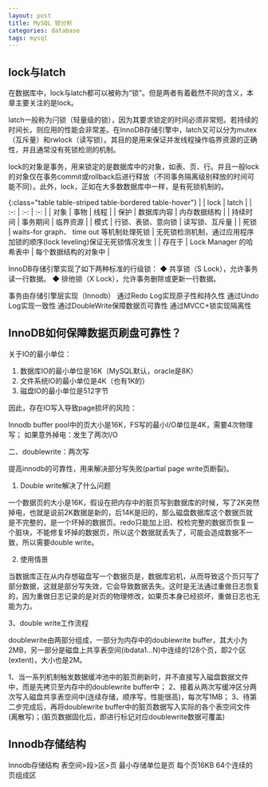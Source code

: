```yaml
---
layout: post
title: MySQL 锁分析
categories: database
tags: mysql
---
```


## lock与latch

在数据库中，lock与latch都可以被称为“锁”。但是两者有着截然不同的含义，本章主要关注的是lock。 

latch一般称为闩锁（轻量级的锁），因为其要求锁定的时间必须非常短。若持续的时间长，则应用的性能会非常差。在InnoDB存储引擎中，latch又可以分为mutex（互斥量）和rwlock（读写锁）。其目的是用来保证并发线程操作临界资源的正确性，并且通常没有死锁检测的机制。 

lock的对象是事务，用来锁定的是数据库中的对象，如表、页、行。并且一般lock的对象仅在事务commit或rollback后进行释放（不同事务隔离级别释放的时间可能不同）。此外，lock，正如在大多数数据库中一样，是有死锁机制的。

{:class="table table-striped table-bordered table-hover"}
| | lock | latch |
| :-: | :-: | :-: |
| 对象 | 事物 | 线程 |
| 保护 | 数据库内容 | 内存数据结构 |
| 持续时间 | 事务期间 | 临界资源 |
| 模式 | 行锁、表锁、意向锁 | 读写锁、互斥量 |
| 死锁 | waits-for graph、 time out 等机制处理死锁 | 无死锁检测机制，通过应用程序加锁的顺序(lock leveling)保证无死锁情况发生 |
| 存在于 | Lock Manager 的哈希表中 | 每个数据结构的对象中 |



InnoDB存储引擎实现了如下两种标准的行级锁： 
◆ 共享锁（S Lock），允许事务读一行数据。 
◆ 排他锁（X Lock），允许事务删除或更新一行数据。

事务由存储引擎层实现（Innodb）
通过Redo Log实现原子性和持久性
通过Undo Log实现一致性
通过DoubleWrite保障数据页可靠性
通过MVCC+锁实现隔离性

## InnoDB如何保障数据页刷盘可靠性？

关于IO的最小单位：

1. 数据库IO的最小单位是16K（MySQL默认，oracle是8K）
2. 文件系统IO的最小单位是4K（也有1K的）
3. 磁盘IO的最小单位是512字节

因此，存在IO写入导致page损坏的风险：

Innodb buffer pool中的页大小是16K，FS写的最小I/O单位是4K，需要4次物理写；
如果意外掉电：发生了两次I/O

二、doublewrite：两次写

提高innodb的可靠性，用来解决部分写失败(partial page write页断裂)。

1. Double write解决了什么问题

一个数据页的大小是16K，假设在把内存中的脏页写到数据库的时候，写了2K突然掉电，也就是说前2K数据是新的，后14K是旧的，那么磁盘数据库这个数据页就是不完整的，是一个坏掉的数据页。redo只能加上旧、校检完整的数据页恢复一个脏块，不能修复坏掉的数据页，所以这个数据就丢失了，可能会造成数据不一致，所以需要double write。

2. 使用情景

当数据库正在从内存想磁盘写一个数据页是，数据库宕机，从而导致这个页只写了部分数据，这就是部分写失效，它会导致数据丢失。这时是无法通过重做日志恢复的，因为重做日志记录的是对页的物理修改，如果页本身已经损坏，重做日志也无能为力。

3、double write工作流程

doublewrite由两部分组成，一部分为内存中的doublewrite buffer，其大小为2MB，另一部分是磁盘上共享表空间(ibdata1...N)中连续的128个页，即2个区(extent)，大小也是2M。

1、当一系列机制触发数据缓冲池中的脏页刷新时，并不直接写入磁盘数据文件中，而是先拷贝至内存中的doublewrite buffer中；
2、接着从两次写缓冲区分两次写入磁盘共享表空间中(连续存储，顺序写，性能很高)，每次写1MB；
3、待第二步完成后，再将doublewrite buffer中的脏页数据写入实际的各个表空间文件(离散写)；(脏页数据固化后，即进行标记对应doublewrite数据可覆盖)


## Innodb存储结构

Innodb存储结构
表空间>段>区>页
最小存储单位是页
每个页16KB
64个连续的页组成区
